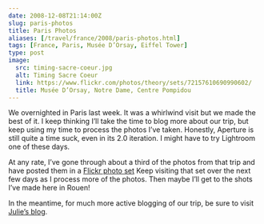 ```yaml
--- 
date: 2008-12-08T21:14:00Z
slug: paris-photos
title: Paris Photos
aliases: [/travel/france/2008/paris-photos.html]
tags: [France, Paris, Musée D’Orsay, Eiffel Tower]
type: post
image:
  src: timing-sacre-coeur.jpg
  alt: Timing Sacre Coeur
  link: https://www.flickr.com/photos/theory/sets/72157610690990602/
  title: Musée D’Orsay, Notre Dame, Centre Pompidou
---
```


We overnighted in Paris last week. It was a whirlwind visit but we made the best
of it. I keep thinking I’ll take the time to blog more about our trip, but keep
using my time to process the photos I’ve taken. Honestly, Aperture is still
quite a time suck, even in its 2.0 iteration. I might have to try Lightroom one
of these days.

At any rate, I’ve gone through about a third of the photos from that trip and
have posted them in a [Flickr photo set] Keep visiting that set over the next
few days as I process more of the photos. Then maybe I’ll get to the shots I’ve
made here in Rouen!

In the meantime, for much more active blogging of our trip, be sure to visit
[Julie’s blog].

  [Julie’s blog]: http://strongrrl.blogspot.com/ "Six Semaines en France"
  [Flickr photo set]: https://www.flickr.com/photos/theory/sets/72157610690990602/
    "Musée D’Orsay, Notre Dame, Centre Pompidou"